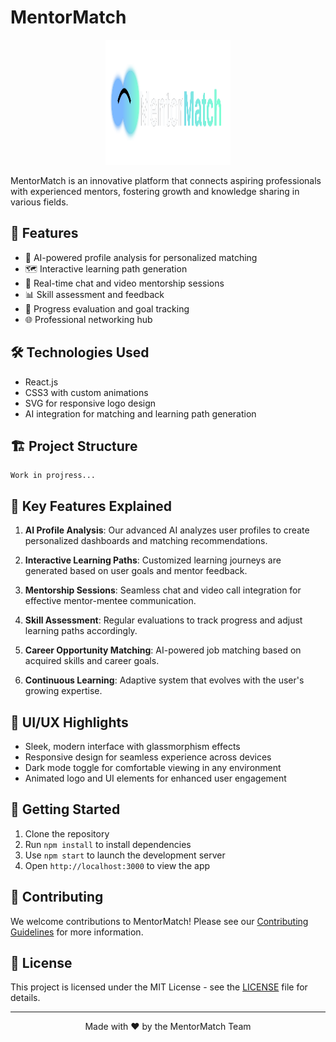 # MentorMatch

<p align="center">
  <img src="src/logo.svg" alt="MentorMatch Logo" width="200" height="200">
</p>

MentorMatch is an innovative platform that connects aspiring professionals with experienced mentors, fostering growth and knowledge sharing in various fields.

## 🚀 Features

- 🧠 AI-powered profile analysis for personalized matching
- 🗺️ Interactive learning path generation
- 💬 Real-time chat and video mentorship sessions
- 📊 Skill assessment and feedback
- 🎯 Progress evaluation and goal tracking
- 🌐 Professional networking hub

## 🛠️ Technologies Used

- React.js
- CSS3 with custom animations
- SVG for responsive logo design
- AI integration for matching and learning path generation

## 🏗️ Project Structure

```
Work in projress...
```



## 🌈 Key Features Explained

1. **AI Profile Analysis**: Our advanced AI analyzes user profiles to create personalized dashboards and matching recommendations.

2. **Interactive Learning Paths**: Customized learning journeys are generated based on user goals and mentor feedback.

3. **Mentorship Sessions**: Seamless chat and video call integration for effective mentor-mentee communication.

4. **Skill Assessment**: Regular evaluations to track progress and adjust learning paths accordingly.

5. **Career Opportunity Matching**: AI-powered job matching based on acquired skills and career goals.

6. **Continuous Learning**: Adaptive system that evolves with the user's growing expertise.

## 🎨 UI/UX Highlights

- Sleek, modern interface with glassmorphism effects
- Responsive design for seamless experience across devices
- Dark mode toggle for comfortable viewing in any environment
- Animated logo and UI elements for enhanced user engagement

## 🚀 Getting Started

1. Clone the repository
2. Run `npm install` to install dependencies
3. Use `npm start` to launch the development server
4. Open `http://localhost:3000` to view the app

## 🤝 Contributing

We welcome contributions to MentorMatch! Please see our [Contributing Guidelines](CONTRIBUTING.md) for more information.

## 📄 License

This project is licensed under the MIT License - see the [LICENSE](LICENSE) file for details.

---

<p align="center">
  Made with ❤️ by the MentorMatch Team
</p>
